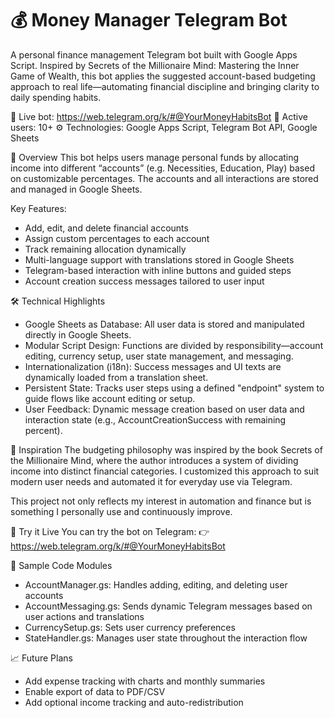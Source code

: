 # 💰 Money Manager Telegram Bot

A personal finance management Telegram bot built with Google Apps Script.
Inspired by Secrets of the Millionaire Mind: Mastering the Inner Game of Wealth, this bot applies the suggested account-based budgeting approach to real life—automating financial discipline and bringing clarity to daily spending habits.

📌 Live bot: https://web.telegram.org/k/#@YourMoneyHabitsBot
👥 Active users: 10+
⚙️ Technologies: Google Apps Script, Telegram Bot API, Google Sheets

📘 Overview
This bot helps users manage personal funds by allocating income into different “accounts” (e.g. Necessities, Education, Play) based on customizable percentages. The accounts and all interactions are stored and managed in Google Sheets.

Key Features:
- Add, edit, and delete financial accounts
- Assign custom percentages to each account
- Track remaining allocation dynamically
- Multi-language support with translations stored in Google Sheets
- Telegram-based interaction with inline buttons and guided steps
- Account creation success messages tailored to user input

🛠️ Technical Highlights
- Google Sheets as Database: All user data is stored and manipulated directly in Google Sheets.
- Modular Script Design: Functions are divided by responsibility—account editing, currency setup, user state management, and messaging.
- Internationalization (i18n): Success messages and UI texts are dynamically loaded from a translation sheet.
- Persistent State: Tracks user steps using a defined "endpoint" system to guide flows like account editing or setup.
- User Feedback: Dynamic message creation based on user data and interaction state (e.g., AccountCreationSuccess with remaining percent).

🧠 Inspiration
The budgeting philosophy was inspired by the book Secrets of the Millionaire Mind, where the author introduces a system of dividing income into distinct financial categories. I customized this approach to suit modern user needs and automated it for everyday use via Telegram.

This project not only reflects my interest in automation and finance but is something I personally use and continuously improve.

🔗 Try it Live
You can try the bot on Telegram:
👉 https://web.telegram.org/k/#@YourMoneyHabitsBot

📄 Sample Code Modules
- AccountManager.gs: Handles adding, editing, and deleting user accounts
- AccountMessaging.gs: Sends dynamic Telegram messages based on user actions and translations
- CurrencySetup.gs: Sets user currency preferences
- StateHandler.gs: Manages user state throughout the interaction flow

📈 Future Plans
- Add expense tracking with charts and monthly summaries
- Enable export of data to PDF/CSV
- Add optional income tracking and auto-redistribution

